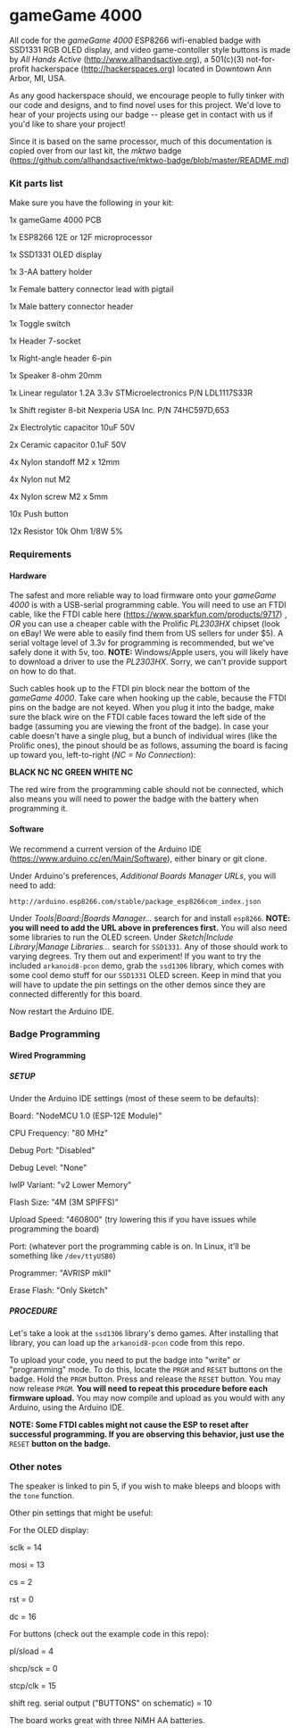 # gameGame 4000
All code for the *gameGame 4000* ESP8266 wifi-enabled badge with SSD1331 RGB OLED display, and video game-contoller style buttons is made by *All Hands Active* (http://www.allhandsactive.org), a 501(c)(3) not-for-profit hackerspace (http://hackerspaces.org) located in Downtown Ann Arbor, MI, USA.

As any good hackerspace should, we encourage people to fully tinker with our code and designs, and to find novel uses for this project.  We'd love to hear of your projects using our badge -- please get in contact with us if you'd like to share your project!

Since it is based on the same processor, much of this documentation is copied over from our last kit, the *mktwo* badge (https://github.com/allhandsactive/mktwo-badge/blob/master/README.md)

### **Kit parts list**

Make sure you have the following in your kit:

1x gameGame 4000 PCB

1x ESP8266 12E or 12F microprocessor

1x SSD1331 OLED display

1x 3-AA battery holder

1x Female battery connector lead with pigtail

1x Male battery connector header

1x Toggle switch

1x Header 7-socket

1x Right-angle header 6-pin

1x Speaker 8-ohm 20mm

1x Linear regulator 1.2A 3.3v STMicroelectronics P/N LDL1117S33R

1x Shift register 8-bit Nexperia USA Inc. P/N 74HC597D,653

2x Electrolytic capacitor 10uF 50V

2x Ceramic capacitor 0.1uF 50V

4x Nylon standoff M2 x 12mm

4x Nylon nut M2

4x Nylon screw M2 x 5mm

10x Push button

12x Resistor 10k Ohm 1/8W 5%

### **Requirements**
#### **Hardware**
The safest and more reliable way to load firmware onto your *gameGame 4000* is with a USB-serial programming cable.  You will need to use an FTDI cable, like the FTDI cable here (https://www.sparkfun.com/products/9717) , *OR* you can use a cheaper cable with the Prolific *PL2303HX* chipset (look on eBay! We were able to easily find them from US sellers for under $5).  A serial voltage level of 3.3v for programming is recommended, but we've safely done it with 5v, too.  **NOTE:** Windows/Apple users, you will likely have to download a driver to use the *PL2303HX*.  Sorry, we can't provide support on how to do that.

Such cables hook up to the FTDI pin block near the bottom of the *gameGame 4000*.  Take care when hooking up the cable, because the FTDI pins on the badge are not keyed.  When you plug it into the badge, make sure the black wire on the FTDI cable faces toward the left side of the badge (assuming you are viewing the front of the badge).  In case your cable doesn't have a single plug, but a bunch of individual wires (like the Prolific ones), the pinout should be as follows, assuming the board is facing up toward you, left-to-right (*NC = No Connection*):

**BLACK NC NC GREEN WHITE NC**

The red wire from the programming cable should not be connected, which also means you will need to power the badge with the battery when programming it.

#### **Software**
We recommend a current version of the Arduino IDE (https://www.arduino.cc/en/Main/Software), either binary or git clone.

Under Arduino's preferences, *Additional Boards Manager URLs*, you will need to add:

`http://arduino.esp8266.com/stable/package_esp8266com_index.json`

Under *Tools|Board:|Boards Manager...* search for and install `esp8266`.
**NOTE: you will need to add the URL above in preferences first.**
You will also need some libraries to run the OLED screen.  Under *Sketch|Include Library|Manage Libraries...* search for `SSD1331`.  Any of those should work to varying degrees.  Try them out and experiment! If you want to try the included `arkanoid8-pcon` demo, grab the `ssd1306` library, which comes with some cool demo stuff for our `SSD1331` OLED screen.  Keep in mind that you will have to update the pin settings on the other demos since they are connected differently for this board.

Now restart the Arduino IDE.

### **Badge Programming**
#### **Wired Programming**
##### **SETUP**

Under the Arduino IDE settings (most of these seem to be defaults):

Board: "NodeMCU 1.0 (ESP-12E Module)"

CPU Frequency: "80 MHz"

Debug Port: "Disabled"

Debug Level: "None"

lwIP Variant: "v2 Lower Memory"

Flash Size: "4M (3M SPIFFS)"

Upload Speed: "460800" (try lowering this if you have issues while programming the board)

Port: (whatever port the programming cable is on.  In Linux, it'll be something like `/dev/ttyUSB0`)

Programmer: "AVRISP mkII"

Erase Flash: "Only Sketch"

##### **PROCEDURE**

Let's take a look at the `ssd1306` library's demo games.  After installing that library, you can load up the `arkanoid8-pcon` code from this repo.

To upload your code, you need to put the badge into "write" or "programming" mode.  To do this, locate the `PRGM` and `RESET` buttons on the badge.  Hold the `PRGM` button. Press and release the `RESET` button. You may now release `PRGM`. **You will need to repeat this procedure before each firmware upload.**
You may now compile and upload as you would with any Arduino, using the Arduino IDE.

**NOTE: Some FTDI cables might not cause the ESP to reset after successful programming.  If you are observing this behavior, just use the** `RESET` **button on the badge.**

### Other notes
The speaker is linked to pin 5, if you wish to make bleeps and bloops with the `tone` function.

Other pin settings that might be useful:

For the OLED display:

sclk = 14

mosi = 13

cs = 2

rst = 0

dc = 16

For buttons (check out the example code in this repo):

pl/sload = 4

shcp/sck = 0

stcp/clk = 15

shift reg. serial output ("BUTTONS" on schematic) = 10

The board works great with three NiMH AA batteries.
